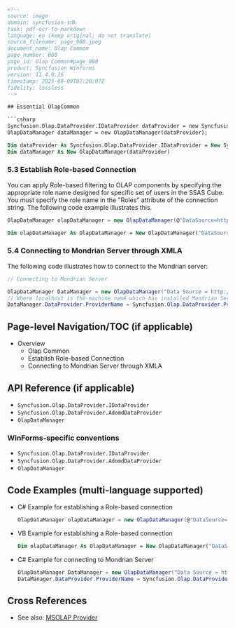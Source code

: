 ```html
<!-- 
source: image
domain: syncfusion-sdk
task: pdf-ocr-to-markdown
language: en (keep original; do not translate)
source_filename: page_080.jpeg
document_name: Olap Common
page_number: 080
page_id: Olap Common#page_080
product: Syncfusion Winforms
version: 11.4.0.26
timestamp: 2025-08-09T07:20:07Z
fidelity: lossless
-->

## Essential OlapCommon

```csharp
Syncfusion.Olap.DataProvider.IDataProvider dataProvider = new Syncfusion.Olap.DataProvider.AdomdDataProvider("DataSource=AdventureWorks_Ext.cub; Provider=MSOLAP");
OlapDataManager dataManager = new OlapDataManager(dataProvider);
```

```vb
Dim dataProvider As Syncfusion.Olap.DataProvider.IDataProvider = New Syncfusion.Olap.DataProvider.AdomdDataProvider("DataSource=AdventureWorks_Ext.cub; Provider=MSOLAP")
Dim dataManager As New OlapDataManager(dataProvider)
```

### 5.3 Establish Role-based Connection

You can apply Role-based filtering to OLAP components by specifying the appropriate role name designed for specific set of users in the SSAS Cube. You must specify the role name in the "Roles" attribute of the connection string. The following code example illustrates this.

```csharp
OlapDataManager olapDataManager = new OlapDataManager(@"DataSource=http://bi.syncfusion.com/olap/msmdpump.dll; Roles=Role1; Initial Catalog=Adventure Works DW 2008 SE;");
```

```vb
Dim olapDataManager As OlapDataManager = New OlapDataManager("DataSource=http://bi.syncfusion.com/olap/msmdpump.dll; Roles=Role1; Initial Catalog=Adventure Works DW 2008 SE;")
```

### 5.4 Connecting to Mondrian Server through XMLA

The following code illustrates how to connect to the Mondrian server:

```csharp
// Connecting to Mondrian Server

OlapDataManager DataManager = new OlapDataManager("Data Source = http://localhost:8080/mondrian/xmla; Initial Catalog = FoodMart;");
// Where localhost is the machine name which has installed Mondrian Services. For example http://bi.syncfusion.com:8080/mondrian/xmla
DataManager.DataProvider.ProviderName = Syncfusion.Olap.DataProvider.Providers.Mondrian;
```

## Page-level Navigation/TOC (if applicable)
- Overview
  - Olap Common
  - Establish Role-based Connection
  - Connecting to Mondrian Server through XMLA

## API Reference (if applicable)
- `Syncfusion.Olap.DataProvider.IDataProvider`
- `Syncfusion.Olap.DataProvider.AdomdDataProvider`
- `OlapDataManager`

### WinForms-specific conventions
- `Syncfusion.Olap.DataProvider.IDataProvider`
- `Syncfusion.Olap.DataProvider.AdomdDataProvider`
- `OlapDataManager`

## Code Examples (multi-language supported)
- C# Example for establishing a Role-based connection
  ```csharp
  OlapDataManager olapDataManager = new OlapDataManager(@"DataSource=http://bi.syncfusion.com/olap/msmdpump.dll; Roles=Role1; Initial Catalog=Adventure Works DW 2008 SE;");
  ```
- VB Example for establishing a Role-based connection
  ```vb
  Dim olapDataManager As OlapDataManager = New OlapDataManager("DataSource=http://bi.syncfusion.com/olap/msmdpump.dll; Roles=Role1; Initial Catalog=Adventure Works DW 2008 SE;")
  ```
- C# Example for connecting to Mondrian Server
  ```csharp
  OlapDataManager DataManager = new OlapDataManager("Data Source = http://localhost:8080/mondrian/xmla; Initial Catalog = FoodMart;");
  DataManager.DataProvider.ProviderName = Syncfusion.Olap.DataProvider.Providers.Mondrian;
  ```

## Cross References
- See also: [MSOLAP Provider](https://docs.syncfusion.com/windowsforms/olap/msolap-provider/)

<!-- tags: [product, module, control, api, version?] keywords: [Olap Common, Role-based Connection, Mondrian Server, XMLA, C#, VB, Syncfusion Winforms, 11.4.0.26] -->
```